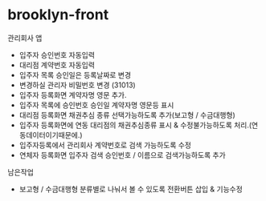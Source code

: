 # brooklyn-front
관리회사 앱

- 입주자 승인번호 자동입력
- 대리점 계약번호 자동입력
- 입주자 목록 승인일은 등록날짜로 변경
- 변경하실 관리자 비밀번호 변경 (31013)
- 입주자 등록화면 계약자명 영문 추가.
- 입주자 목록에 승인번호 승인일 계약자명 영문등 표시
- 대리점 등록화면 채권추심 종류 선택가능하도록 추가(보고형 / 수금대행형)
- 입주자 등록화면에 연동 대리점의 채권추심종류 표시 & 수정불가능하도록 처리.(연동데이터이기때문에.)
- 입주자등록에서 관리회사 계약번호로 검색 가능하도록 수정
- 연체자 등록화면 입주자 검색 승인번호 / 이름으로 검색가능하도록 추가

남은작업
- 보고형 / 수금대행형 분류별로 나눠서 볼 수 있도록 전환버튼 삽입 & 기능수정


